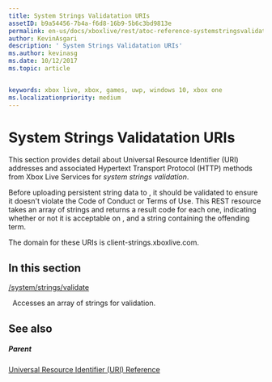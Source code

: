 ```yaml
---
title: System Strings Validatation URIs
assetID: b9a54456-7b4a-f6d8-16b9-5b6c3bd9813e
permalink: en-us/docs/xboxlive/rest/atoc-reference-systemstringsvalidate.html
author: KevinAsgari
description: ' System Strings Validatation URIs'
ms.author: kevinasg
ms.date: 10/12/2017
ms.topic: article


keywords: xbox live, xbox, games, uwp, windows 10, xbox one
ms.localizationpriority: medium
---
```



# System Strings Validatation URIs
 
This section provides detail about Universal Resource Identifier (URI) addresses and associated Hypertext Transport Protocol (HTTP) methods from Xbox Live Services for *system strings validation*.
 
Before uploading persistent string data to , it should be validated to ensure it doesn't violate the Code of Conduct or Terms of Use. This REST resource takes an array of strings and returns a result code for each one, indicating whether or not it is acceptable on , and a string containing the offending term.
 
The domain for these URIs is client-strings.xboxlive.com.
 
<a id="ID4EQB"></a>

 
## In this section

[/system/strings/validate](uri-systemstringsvalidate.md)

&nbsp;&nbsp;Accesses an array of strings for validation.
 
<a id="ID4EWB"></a>

 
## See also
 
<a id="ID4EYB"></a>

 
##### Parent 

[Universal Resource Identifier (URI) Reference](../atoc-xboxlivews-reference-uris.md)

   